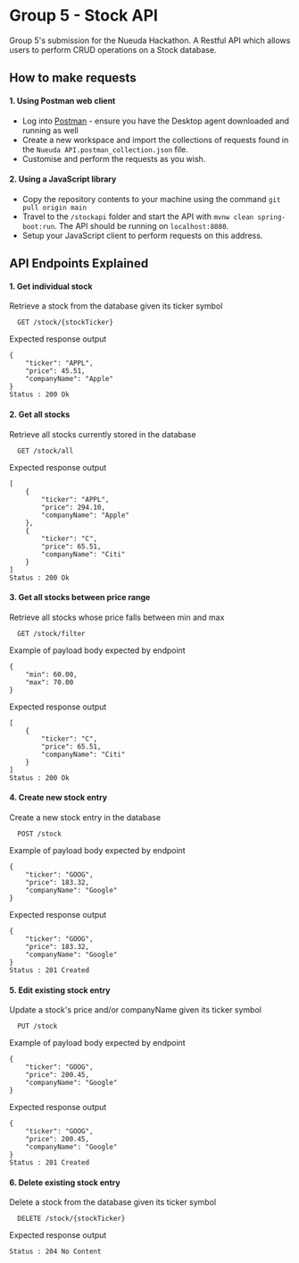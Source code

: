 
# Group 5 - Stock API

Group 5's submission for the Nueuda Hackathon. A Restful API which allows users to perform CRUD operations on a Stock database.

## How to make requests
#### 1. Using Postman web client
- Log into [Postman](https://web.postman.co/) - ensure you have the Desktop agent downloaded and running as well
- Create a new workspace and import the collections of requests found in the `Nueuda API.postman_collection.json` file.
- Customise and perform the requests as you wish.

#### 2. Using a JavaScript library
- Copy the repository contents to your machine using the command `git pull origin main`
- Travel to the `/stockapi` folder and start the API with `mvnw clean spring-boot:run`. The API should be running on `localhost:8080`.
- Setup your JavaScript client to perform requests on this address.

## API Endpoints Explained

#### 1. Get individual stock
Retrieve a stock from the database given its ticker symbol
```
  GET /stock/{stockTicker}
```
Expected response output
```
{
    "ticker": "APPL",
    "price": 45.51,
    "companyName": "Apple"
}
Status : 200 Ok
```

#### 2. Get all stocks
Retrieve all stocks currently stored in the database
```
  GET /stock/all
```
Expected response output
```
[
    {
        "ticker": "APPL",
        "price": 294.10,
        "companyName": "Apple"
    }, 
    {
        "ticker": "C",
        "price": 65.51,
        "companyName": "Citi"
    }
]
Status : 200 Ok
```

#### 3. Get all stocks between price range
Retrieve all stocks whose price falls between min and max
```
  GET /stock/filter
```
Example of payload body expected by endpoint
```
{
    "min": 60.00,
    "max": 70.00
}
```
Expected response output
```
[
    {
        "ticker": "C",
        "price": 65.51,
        "companyName": "Citi"
    }
]
Status : 200 Ok
```

#### 4. Create new stock entry
Create a new stock entry in the database
```
  POST /stock
```
Example of payload body expected by endpoint
```
{
    "ticker": "GOOG",
    "price": 183.32,
    "companyName": "Google"
}
```
Expected response output
```
{
    "ticker": "GOOG",
    "price": 183.32,
    "companyName": "Google"
}
Status : 201 Created
```

#### 5. Edit existing stock entry
Update a stock's price and/or companyName given its ticker symbol
```
  PUT /stock
```
Example of payload body expected by endpoint
```
{
    "ticker": "GOOG",
    "price": 200.45,
    "companyName": "Google"
}
```
Expected response output
```
{
    "ticker": "GOOG",
    "price": 200.45,
    "companyName": "Google"
}
Status : 201 Created
```

#### 6. Delete existing stock entry
Delete a stock from the database given its ticker symbol
```
  DELETE /stock/{stockTicker}
```
Expected response output
```
Status : 204 No Content
```


